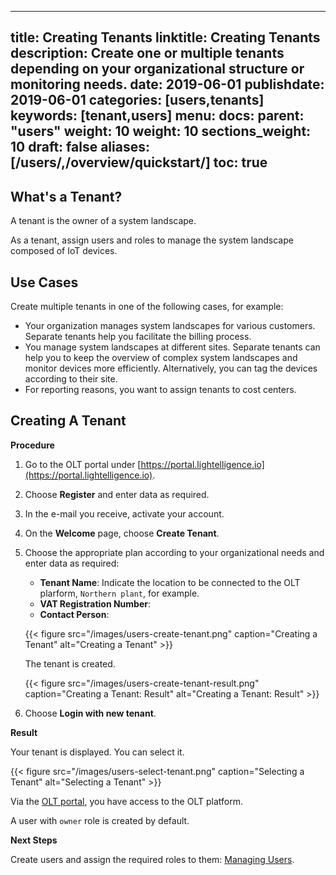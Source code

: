 

---
title: Creating Tenants
linktitle: Creating Tenants
description: Create one or multiple tenants depending on your organizational structure or monitoring needs.
date: 2019-06-01
publishdate: 2019-06-01
categories: [users,tenants]
keywords: [tenant,users]
menu:
  docs:
    parent: "users"
    weight: 10
weight: 10
sections_weight: 10
draft: false
aliases: [/users/,/overview/quickstart/]
toc: true
---


## What's a Tenant?

A tenant is the owner of a system landscape.

As a tenant, assign users and roles to manage the system landscape composed of IoT devices.

## Use Cases

Create multiple tenants in one of the following cases, for example:

* Your organization manages system landscapes for various customers. 
	Separate tenants help you facilitate the billing process.
* You manage system landscapes at different sites. 
	Separate tenants can help you to keep the overview of complex system landscapes and monitor devices more efficiently. 
	Alternatively, you can tag the devices according to their site.
* For reporting reasons, you want to assign tenants to cost centers.
<!-- todo 20 -->

## Creating A Tenant

**Procedure** 


1. Go to the OLT portal under [https://portal.lightelligence.io](https://portal.lightelligence.io). 

2. Choose **Register** and enter data as required.

3. In the e-mail you receive, activate your account.
 
4. On the **Welcome** page, choose **Create Tenant**.
 
5. Choose the appropriate plan according to your organizational needs and enter data as required:

	* **Tenant Name**: Indicate the location to be connected to the OLT plarform, `Northern plant`, for example.
	* **VAT Registration Number**: <!-- todo 25  in a multi-tenency envoronemt, what must I know about the VAT no.? Will Osram check it in the public register? -->
	* **Contact Person**: <!-- todo 26: What formal qualification must a contact person have to create a tenant; e.g., power of attorney (Prokura)? -->

	{{< figure src="/images/users-create-tenant.png" caption="Creating a Tenant" alt="Creating a Tenant" >}}	

	The tenant is created.

	{{< figure src="/images/users-create-tenant-result.png" caption="Creating a Tenant: Result" alt="Creating a Tenant: Result" >}}	

6. Choose **Login with new tenant**.

**Result**

Your tenant is displayed. You can select it.

{{< figure src="/images/users-select-tenant.png" caption="Selecting a Tenant" alt="Selecting a Tenant" >}}	

Via the [OLT portal](https://portal.lightelligence.io), you have access to the OLT platform.

A user with `owner` role is created by default. <!-- todo 30 -->

**Next Steps**

Create users and assign the required roles to them: [Managing Users](/users/managing-users/).







